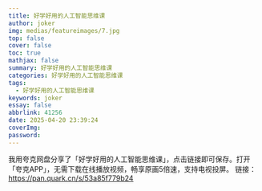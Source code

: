 ```yaml
---
title: 好学好用的人工智能思维课
author: joker
img: medias/featureimages/7.jpg
top: false
cover: false
toc: true
mathjax: false
summary: 好学好用的人工智能思维课
categories: 好学好用的人工智能思维课
tags:
  - 好学好用的人工智能思维课
keywords: joker
essay: false
abbrlink: 41256
date: 2025-04-20 23:39:24
coverImg:
password:
---
```


我用夸克网盘分享了「好学好用的人工智能思维课」，点击链接即可保存。打开「夸克APP」，无需下载在线播放视频，畅享原画5倍速，支持电视投屏。
链接：https://pan.quark.cn/s/53a85f779b24
